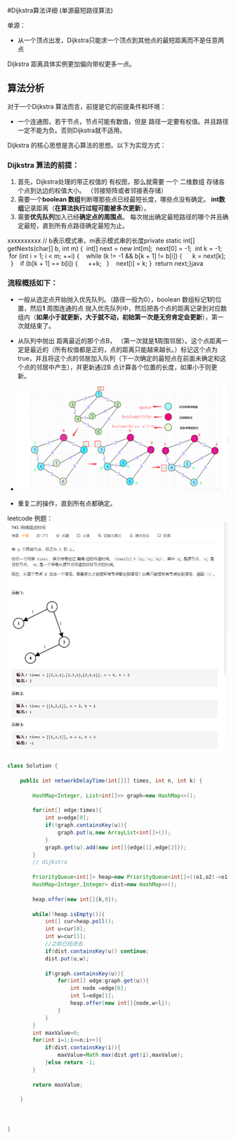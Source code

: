 #Dijkstra算法详细 (单源最短路径算法)

单源：
* 从一个顶点出发，Dijkstra只能求一个顶点到其他点的最短距离而不是任意两点

Dijkstra 距离具体实例更加偏向带权更多一点。


## 算法分析
对于一个Dijkstra 算法而言，前提是它的前提条件和环境：
* 一个连通图，若干节点，节点可能有数值，但是 路径一定要有权值。并且路径一定不能为负。否则Dijkstra就不适用。


Dijkstra 的核心思想是贪心算法的思想。以下为实现方式：

### Dijkstra 算法的前提：
1. 首先，Dijkstra处理的带正权值的 有权图，那么就需要 一个 二维数组 存储各个点到达边的权值大小。 （邻接矩阵或者邻接表存储）
2. 需要一个**boolean 数组**判断哪那些点已经最短长度，哪些点没有确定。 **int数组**记录距离（**在算法执行过程可能被多次更新**）。
3. 需要**优先队列**加入已经**确定点的周围点**。 每次抛出确定最短路径的哪个并且确定最短，直到所有点路径确定最短为止。

xxxxxxxxxx ​// b表示模式串，m表示模式串的长度private static int[] getNexts(char[] b, int m) {  int[] next = new int[m];  next[0] = -1;  int k = -1;  for (int i = 1; i < m; ++i) {    while (k != -1 && b[k + 1] != b[i]) {      k = next[k];    }    if (b[k + 1] == b[i]) {      ++k;    }    next[i] = k;  }  return next;}​java

### 流程概括如下：
* 一般从选定点开始抛入优先队列。（路径一般为0），boolean 数组标记**1**的位置，然后**1** 周围连通的点 抛入优先队列中，然后把各个点的距离记录到对应数组内（**如果小于就更新，大于就不动，初始第一次是无穷肯定会更新**），第一次就结束了。
* 从队列中抛出 距离最近的那个点B， （第一次就是**1**周围邻居）。这个点距离一定是最近的（所有权值都是正的，点的距离只能越来越长。）标记这个点为true，并且将这个点的邻居加入队列（下一次确定的最短点在前面未确定和这个点的邻居中产生），并更新通过B 点计算各个位置的长度，如果小于则更新。
* ![](images/2021-06-29-20-00-30.png)

* 重复二的操作，直到所有点都确定。



leetcode 例题：
![](images/2021-06-29-21-57-25.png)

```java
class Solution {
    
    public int networkDelayTime(int[][] times, int n, int k) {

        HashMap<Integer, List<int[]>> graph=new HashMap<>();

        for(int[] edge:times){
            int u=edge[0];
            if(!graph.containsKey(u)){
                graph.put(u,new ArrayList<int[]>());
            }
            graph.get(u).add(new int[]{edge[1],edge[2]});
        }
        // dijkstra

        PriorityQueue<int[]> heap=new PriorityQueue<int[]>((o1,o2)->o1[1]-o2[1]);
        HashMap<Integer,Integer> dist=new HashMap<>();

        heap.offer(new int[]{k,0});

        while(!heap.isEmpty()){
            int[] cur=heap.poll();
            int u=cur[0];
            int w=cur[1];
            //之前已经进去
            if(dist.containsKey(u)) continue;
            dist.put(u,w);

            if(graph.containsKey(u)){
                for(int[] edge:graph.get(u)){
                    int node =edge[0];
                    int l=edge[1];
                    heap.offer(new int[]{node,w+l});
                }
            }
        }
        int maxValue=0;
        for(int i=1;i<=n;i++){
            if(dist.containsKey(i)){
                maxValue=Math.max(dist.get(i),maxValue);
            }else return -1;
        }

        return maxValue;

    }



}
```